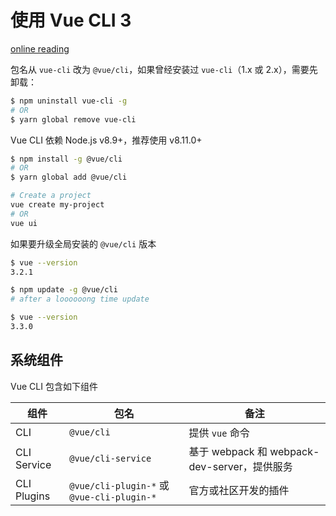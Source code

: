 # 使用 Vue CLI 3

[online reading](https://cli.vuejs.org/)

包名从 `vue-cli` 改为 `@vue/cli`，如果曾经安装过 `vue-cli`（1.x 或 2.x），需要先卸载：

```sh
$ npm uninstall vue-cli -g
# OR
$ yarn global remove vue-cli
```

Vue CLI 依赖 Node.js v8.9+，推荐使用 v8.11.0+

```sh
$ npm install -g @vue/cli
# OR
$ yarn global add @vue/cli

# Create a project
vue create my-project
# OR
vue ui
```

如果要升级全局安装的 `@vue/cli` 版本

```sh
$ vue --version
3.2.1

$ npm update -g @vue/cli
# after a loooooong time update

$ vue --version
3.3.0
```

## 系统组件

Vue CLI 包含如下组件

| 组件        | 包名                                       | 备注                                         |
| ----------- | ------------------------------------------ | -------------------------------------------- |
| CLI         | `@vue/cli`                                 | 提供 `vue` 命令                              |
| CLI Service | `@vue/cli-service`                         | 基于 webpack 和 webpack-dev-server，提供服务 |
| CLI Plugins | `@vue/cli-plugin-*` 或 `@vue-cli-plugin-*` | 官方或社区开发的插件                         |

